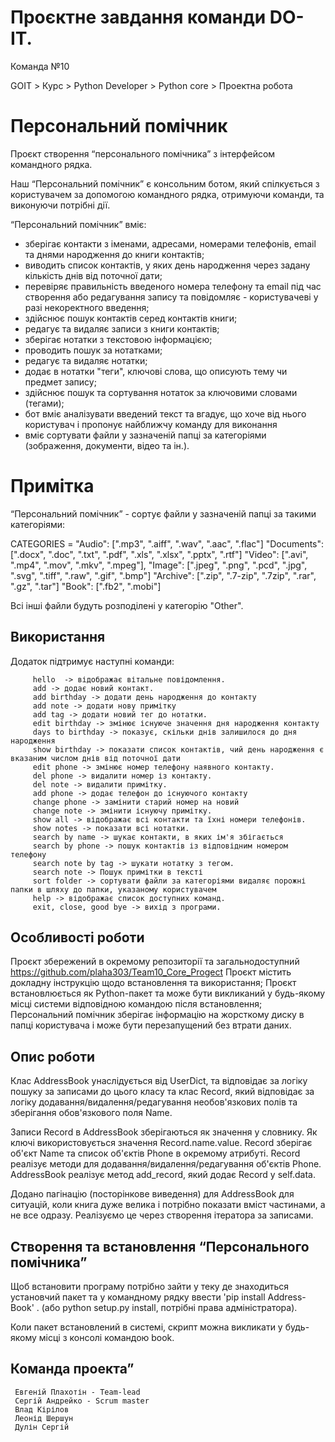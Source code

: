 # Проєктне завдання команди DO-IT.

Команда №10

GOIT > Курс > Python Developer > Python core > Проектна робота

# Персональний помічник

Проєкт створення “персонального помічника” з інтерфейсом командного рядка.

Наш “Персональний помічник” є консольним ботом, який спілкується з користувачем за допомогою командного рядка, отримуючи команди, та виконуючи потрібні дії.

“Персональний помічник” вміє:

- зберігає контакти з іменами, адресами, номерами телефонів, email та днями народження до книги контактів;
- виводить список контактів, у яких день народження через задану кількість днів від поточної дати;
- перевіряє правильність введеного номера телефону та email під час створення або редагування запису та повідомляє - користувачеві у разі некоректного введення;
- здійснює пошук контактів серед контактів книги;
- редагує та видаляє записи з книги контактів;
- зберігає нотатки з текстовою інформацією;
- проводить пошук за нотатками;
- редагує та видаляє нотатки;
- додає в нотатки "теги", ключові слова, що описують тему чи предмет запису;
- здійснює пошук та сортування нотаток за ключовими словами (тегами);
- бот вміє аналізувати введений текст та вгадує, що хоче від нього користувач і пропонує найближчу команду для виконання
- вміє сортувати файли у зазначеній папці за категоріями (зображення, документи, відео та ін.).

# Примітка

“Персональний помічник” - сортує файли у зазначеній папці за такими категоріями:

CATEGORIES = 
      "Audio": [".mp3", ".aiff", ".wav", ".aac", ".flac"]
      "Documents": [".docx", ".doc", ".txt", ".pdf", ".xls", ".xlsx", ".pptx", ".rtf"]
      "Video": [".avi", ".mp4", ".mov", ".mkv", ".mpeg"],
      "Image": [".jpeg", ".png", ".pcd", ".jpg", ".svg", ".tiff", ".raw", ".gif", ".bmp"]
      "Archive": [".zip", ".7-zip", ".7zip", ".rar", ".gz", ".tar"]
      "Book": [".fb2", ".mobi"]


Всі інші файли будуть розподілені у категорію "Other".

## Використання

Додаток підтримує наступні команди:

         hello  -> відображає вітальне повідомлення.
         add -> додає новий контакт.
         add birthday -> додати день народження до контакту
         add note -> додати нову примітку
         add tag -> додати новий тег до нотатки.
         edit birthday -> змінює існуюче значення дня народження контакту
         days to birthday -> показує, скільки днів залишилося до дня народження
         show birthday -> показати список контактів, чий день народження є вказаним числом днів від поточної дати                               
         edit phone -> змінює номер телефону наявного контакту.
         del phone -> видалити номер із контакту.
         del note -> видалити примітку.
         add phone -> додає телефон до існуючого контакту
         change phone -> замінити старий номер на новий
         change note -> змінити існуючу примітку.
         show all -> відображає всі контакти та їхні номери телефонів.
         show notes -> показати всі нотатки.
         search by name -> шукає контакти, в яких ім'я збігається
         search by phone -> пошук контактів із відповідним номером телефону
         search note by tag -> шукати нотатку з тегом.
         search note -> Пошук примітки в тексті
         sort folder -> сортувати файли за категоріями видаляє порожні папки в шляху до папки, указаному користувачем              
         help -> відображає список доступних команд.
         exit, close, good bye -> вихід з програми.

## Особливості роботи
		 

Проєкт збережений в окремому репозиторії та  загальнодоступний https://github.com/plaha303/Team10_Core_Progect
Проєкт містить докладну інструкцію щодо встановлення та використання;
Проєкт встановлюється як Python-пакет та може бути викликаний у будь-якому місці системи відповідною командою після встановлення;
Персональний помічник зберігає інформацію на жорсткому диску в папці користувача і може бути перезапущений без втрати даних.

## Опис роботи

Клас AddressBook унаслідується від UserDict, та відповідає за логіку пошуку за записами до цього класу та 
клас Record, який відповідає за логіку додавання/видалення/редагування необов'язкових полів та зберігання обов'язкового поля Name.

Записи Record в AddressBook зберігаються як значення у словнику. Як ключі використовується значення Record.name.value.
Record зберігає об'єкт Name та список об'єктів Phone в окремому атрибуті.
Record реалізує методи для додавання/видалення/редагування об'єктів Phone.
AddressBook реалізує метод add_record, який додає Record у self.data.

Додано пагінацію (посторінкове виведення) для AddressBook для ситуацій, коли книга дуже велика і потрібно показати вміст частинами, а не все одразу. Реалізуємо це через створення ітератора за записами.


## Створення та встановлення “Персонального помічника”

Щоб встановити програму потрібно зайти у теку де знаходиться установчий пакет та у командному рядку ввести  'pip install Address-Book' . (або python setup.py install, потрібні права адміністратора).

Коли пакет встановлений в системі, скрипт можна викликати у будь-якому місці з консолі командою book.

 ## Команда проекта”

 
     Евгеній Плахотін - Team-lead
     Сергій Андрейко - Scrum master
     Влад Кірілов
     Леонід Шершун
     Дулін Сергій
 
